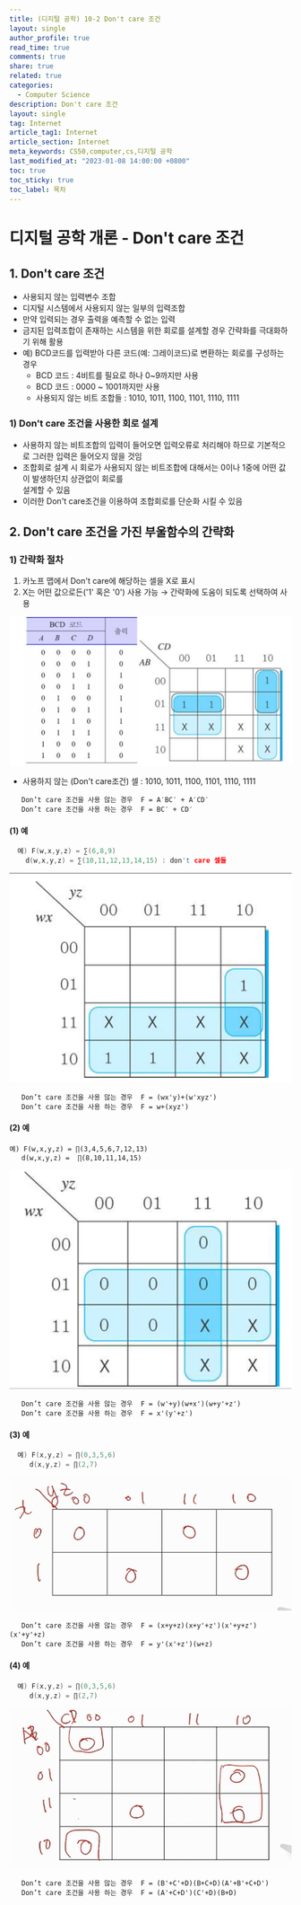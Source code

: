 ```yaml
---
title: (디지털 공학) 10-2 Don't care 조건
layout: single
author_profile: true
read_time: true
comments: true
share: true
related: true
categories:
  - Computer Science
description: Don't care 조건
layout: single
tag: Internet
article_tag1: Internet
article_section: Internet
meta_keywords: CS50,computer,cs,디지털 공학
last_modified_at: "2023-01-08 14:00:00 +0800"
toc: true
toc_sticky: true
toc_label: 목차
---
```


# 디지털 공학 개론 - Don't care 조건

## 1. Don't care 조건

- 사용되지 않는 입력변수 조합
- 디지털 시스템에서 사용되지 않는 일부의 입력조합
- 만약 입력되는 경우 출력을 예측할 수 없는 입력
- 금지된 입력조합이 존재하는 시스템을 위한 회로를 설계할 경우 간략화를 극대화하기 위해 활용
- 예) BCD코드를 입력받아 다른 코드(예: 그레이코드)로 변환하는 회로를 구성하는 경우
  - BCD 코드 : 4비트를 필요로 하나 0~9까지만 사용
  - BCD 코드 : 0000 ~ 1001까지만 사용
  - 사용되지 않는 비트 조합들 : 1010, 1011, 1100, 1101, 1110, 1111

### 1) Don't care 조건을 사용한 회로 설계

- 사용하지 않는 비트조합의 입력이 들어오면 입력오류로 처리해야 하므로 기본적으로 그러한 입력은 들어오지 않을 것임
- 조합회로 설계 시 회로가 사용되지 않는 비트조합에 대해서는 0이나 1중에 어떤 값이 발생하던지 상관없이 회로를  
  설계할 수 있음
- 이러한 Don't care조건을 이용하여 조합회로를 단순화 시킬 수 있음

## 2. Don't care 조건을 가진 부울함수의 간략화

### 1) 간략화 절차

1. 카노프 맵에서 Don't care에 해당하는 셀을 X로 표시
2. X는 어떤 값으로든('1' 혹은 '0') 사용 가능 → 간략화에 도움이 되도록 선택하여 사용

![alt](/assets/images/post/ComputerStudy/541.png)

- 사용하지 않는 (Don't care조건) 셀 : 1010, 1011, 1100, 1101, 1110, 1111

```
   Don’t care 조건을 사용 않는 경우  F = A′BC′ + A′CD′
   Don’t care 조건을 사용 하는 경우  F = BC′ + CD′
```

#### (1) 예

```c
  예) F(w,x,y,z) = ∑(6,8,9)
    d(w,x,y,z) = ∑(10,11,12,13,14,15) : don't care 셀들
```

![alt](/assets/images/post/ComputerStudy/542.png)

```
   Don’t care 조건을 사용 않는 경우  F = (wx'y)+(w'xyz')
   Don’t care 조건을 사용 하는 경우  F = w+(xyz')
```

#### (2) 예

```
예) F(w,x,y,z) = ∏(3,4,5,6,7,12,13)
   d(w,x,y,z) =  ∏(8,10,11,14,15)
```

![alt](/assets/images/post/ComputerStudy/543.png)

```
   Don’t care 조건을 사용 않는 경우  F = (w'+y)(w+x')(w+y'+z')
   Don’t care 조건을 사용 하는 경우  F = x'(y'+z')
```

#### (3) 예

```c
  예) F(x,y,z) = ∏(0,3,5,6)
     d(x,y,z) = ∏(2,7)
```

![alt](/assets/images/post/ComputerStudy/544.png)

```
   Don’t care 조건을 사용 않는 경우  F = (x+y+z)(x+y'+z')(x'+y+z')(x'+y'+z)
   Don’t care 조건을 사용 하는 경우  F = y'(x'+z')(w+z)
```

#### (4) 예

```c
  예) F(x,y,z) = ∏(0,3,5,6)
     d(x,y,z) = ∏(2,7)
```

![alt](/assets/images/post/ComputerStudy/545.png)

```
   Don’t care 조건을 사용 않는 경우  F = (B'+C'+D)(B+C+D)(A'+B'+C+D')
   Don’t care 조건을 사용 하는 경우  F = (A'+C+D')(C'+D)(B+D)
```
